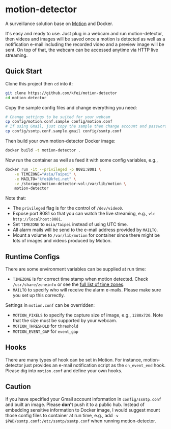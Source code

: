 # motion-detector

A surveillance solution base on
[Motion](http://www.lavrsen.dk/foswiki/bin/view/Motion/WebHome) and Docker.

It's easy and ready to use. Just plug in a webcam and run motion-detector, then
videos and images will be saved once a motion is detected as well as a
notification e-mail including the recorded video and a preview image will be
sent. On top of that, the webcam can be accessed anytime via HTTP live
streaming.

## Quick Start

Clone this project then `cd` into it:
```bash
git clone https://github.com/kfei/motion-detector
cd motion-detector
```

Copy the sample config files and change everything you need:
```bash
# Change settings to be suited for your webcam
cp config/motion.conf.sample config/motion.conf
# If using Gmail, just copy the sample then change account and password
cp config/ssmtp.conf.sample.gmail config/ssmtp.conf
```

Then build your own motion-detector Docker image:
```bash
docker build -t motion-detector .
```

Now run the container as well as feed it with some config variables, e.g.,
```bash
docker run -it --privileged -p 8081:8081 \
    -e TIMEZONE="Asia/Taipei" \
    -e MAILTO="kfei@kfei.net" \
    -v /storage/motion-detector-vol:/var/lib/motion \
    motion-detector
```

Note that:
  - The `privileged` flag is for the control of `/dev/video0`.
  - Expose port 8081 so that you can watch the live streaming, e.g., `vlc
    http://localhost:8081`.
  - Set `TIMEZONE` to `Asia/Taipei` instead of using UTC time.
  - All alarm mails will be send to the e-mail address provided by `MAILTO`.
  - Mount a volume to `/var/lib/motion` for container since there might be lots
    of images and videos produced by Motion.

## Runtime Configs

There are some environment variables can be supplied at run time:
  - `TIMEZONE` is for correct time stamp when motion detected. Check
    `/usr/share/zoneinfo` or see the [full list of time
    zones](http://en.wikipedia.org/wiki/List_of_tz_database_time_zones).
  - `MAILTO` to specify who will receive the alarm e-mails. Please make sure
    you set up this correctly.

Settings in `motion.conf` can be overridden:
  - `MOTION_PIXELS` to specify the capture size of image, e.g., `1280x720`.
    Note that the size must be supported by your webcam.
  - `MOTION_THRESHOLD` for `threshold`
  - `MOTION_EVENT_GAP` for `event_gap`

## Hooks

There are many types of hook can be set in Motion. For instance,
motion-detector just provides an e-mail notification script as the
`on_event_end` hook. Please dig into `motion.conf` and define your own hooks.

## Caution

If you have specified your Gmail account information in `config/ssmtp.conf` and
built an image. Please **don't** push it to a public hub. Instead of embedding
sensitive information to Docker image, I would suggest mount those config files
to container at run time, e.g., add `-v $PWD/ssmtp.conf:/etc/ssmtp/ssmtp.conf`
when running motion-detector.
